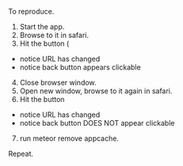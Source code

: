 To reproduce.

1. Start the app.
2. Browse to it in safari.
3. Hit the button (
  - notice URL has changed
  - notice back button appears clickable
4. Close browser window.
5. Open new window, browse to it again in safari.
6. Hit the button
  - notice URL has changed
  - notice back button DOES NOT appear clickable

7. run meteor remove appcache.

Repeat.